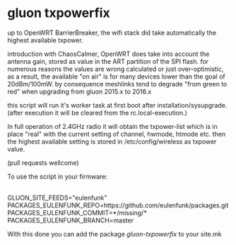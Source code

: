 gluon txpowerfix
================

up to OpenWRT BarrierBreaker, the wifi stack did take automatically the
highest available txpower. 

introduction with ChaosCalmer, OpenWRT does take into account the antenna
gain, stored as value in the ART partition of the SPI flash. 
for numerous reasons the values are wrong calculated or just
over-optimistic, as a result, the available "on air" is for many devices
lower than the goal of 20dBm/100mW. 
by consequence meshlinks tend to degrade "from green to red" when upgrading
from gluon 2015.x to 2016.x

this script will run it's worker task at first boot after installation/sysupgrade. 
(after execution it will be cleared from the rc.local-execution.)

In full operation of 2.4GHz radio it will obtain the txpower-list which is
in place "real" with the current setting of channel, hwmode, htmode etc. 
then the highest available setting is stored in /etc/config/wireless as
txpower value. 

(pull requests wellcome)


To use the script in your firmware:

<br>
GLUON_SITE_FEEDS="eulenfunk"<br>
PACKAGES_EULENFUNK_REPO=https://github.com/eulenfunk/packages.git<br>
PACKAGES_EULENFUNK_COMMIT=*/missing/*<br>
PACKAGES_EULENFUNK_BRANCH=master<br>

With this done you can add the package *gluon-txpowerfix* to your site.mk
